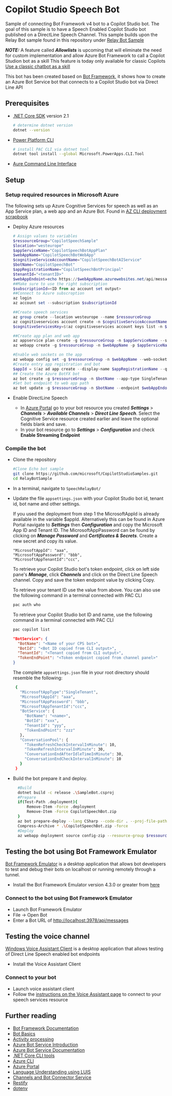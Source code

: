 # Copilot Studio Speech Bot

Sample of connecting Bot Framework v4 bot to a Copilot Studio bot. The goal of this sample is to have a Speech Enabled Copilot Studio bot published on a DirectLine Speech Channel.
This sample builds upon the Relay Bot sample found in this repository under [Relay Bot Sample](../RelayBotSample/README.md)

***NOTE:***
A feature called ***Allowlists*** is upcoming that will eliminate the need for custom implementation and allow Azure Bot Framework to call a Copilot Studion bot as a skill
This feature is today only available for classic Copilots
[Use a classic chatbot as a skill](https://learn.microsoft.com/en-us/microsoft-copilot-studio/advanced-use-pva-as-a-skill)

This bot has been created based on [Bot Framework](https://dev.botframework.com), it shows how to create an Azure Bot Service bot that connects to a Copilot Studio bot via Direct Line API

## Prerequisites

- [.NET Core SDK](https://dotnet.microsoft.com/download) version 2.1

  ```bash
  # determine dotnet version
  dotnet --version
  ```
- [Power Platform CLI](https://learn.microsoft.com/en-us/power-platform/developer/cli/introduction?tabs=windows#install-microsoft-power-platform-cli)

  ```bash
  # install PAC CLI via dotnet tool
  dotnet tool install --global Microsoft.PowerApps.CLI.Tool
  ```
- [Aure Command Line Interface](https://learn.microsoft.com/en-us/cli/azure/install-azure-cli-windows?tabs=azure-cli#install-or-update)


## Setup
### Setup required resources in Microsoft Azure

The following sets up Azure Cognitive Services for speech as well as an App Service plan, a web app and an Azure Bot. Found in
[AZ CLI deployment scrapbook](CopilotSpeechBot_ResourceDeployment.azcli)

- Deploy Azure resources

    ```powershell
    # Assign values to variables
    $ressourceGroup="CopilotSpeechSample"
    $location="westeurope"
    $appServiceName="CopilotSpeechBotAppPlan"
    $webAppName="CopilotSpeechBotWebApp"
    $cognitiveServiceAccountName="CopilotSpeechBotAIService"
    $botName="CopilotSpeechBot"
    $appRegistrationName="CopilotSpeechBotPrincipal"
    $tenantId="<tenantID>"
    $webAppEndoint=echo https://$webAppName.azurewebsites.net/api/messages
    ##Make sure to use the right subscription
    $subscriptionId=<ID from az account set output>
    ##Connect to Azure subscroption
    az login
    az account set --subscription $subscriptionId

    ##Create speech services
    az group create --location westeurope --name $ressourceGroup
    az cognitiveservices account create -n $cognitiveServiceAccountName -g $ressourceGroup --kind SpeechServices --sku F0 -l $location --yes
    $cognitiveServicesKey=$(az cognitiveservices account keys list -n $cognitiveServiceAccountName -g $ressourceGroup --query "key1")

    ##Create app plan and web app
    az appservice plan create -g $ressourceGroup -n $appServiceName --sku F1 --location $location
    az webapp create -g $ressourceGroup -n $webAppName -p $appServiceName

    #Enable web sockets on the app
    az webapp config set -g $ressourceGroup -n $webAppName --web-sockets-enabled true
    #Create entry app registration and bot
    $appId = $(az ad app create --display-name $appRegistrationName --query "appId")
    ## Create the Azure BotFX bot
    az bot create -g $ressourceGroup -n $botName --app-type SingleTenant --appid $appId --tenant-id $tenantId
    #Set bot endpoint to web app path
    az bot update -g $ressourceGroup -n $botName --endpoint $webAppEndoint
    ```
- Enable DirectLine Speech

  - In [Azure Portal](https://portal.azure.com) go to your bot resource you created ***Settings*** > ***Channels*** > ***Available Channels*** > ***Direct Line Speech***. Select the Cognitive Service resource created earlier and leave the optional fields blank and save.
  - In your bot resource go to  ***Settings*** > ***Configuration*** and check **Enable Streaming Endpoint**


### Compile the bot

- Clone the repository

    ```bash
    #Clone Echo bot sample
    git clone https://github.com/microsoft/CopilotStudioSamples.git
    cd RelayBotSample
    ```

- In a terminal, navigate to `SpeechRelayBot/`
- Update the file `appsettings.json` with your Copilot Studio bot id, tenant id, bot name and other settings.
    
    If you used the deployment from step 1 the MicrosoftAppId is already available in the variable $appId. Alternatively this can be found 
    in Azure Portal <Your bot resource> navigate to ***Settings*** then ***Configuration*** and copy the Microsoft App ID and Tenant ID.
    The MicrosoftAppPassword can be found by clicking on ***Manage Password*** and ***Certificates & Secrets***. Create a new secret and copy its value.
    ```  
    "MicrosoftAppId": "aaa",
    "MicrosoftAppPassword": "bbb",
    "MicrosoftAppTenantId":"ccc",
    ```
    To retrieve your Copilot Studio bot's token endpoint, click on left side pane's ***Manage***, click ***Channels*** and click on the Direct Line Speech channel.
    Copy and save the token endpoint value by clicking Copy.

    To retrieve your tenant ID use the value from above. You can also use the following command in a terminal connected with PAC CLI

    ```bash
    pac auth who
    ```
    To retrieve your Copilot Studio bot ID and name, use the following command in a terminal connected with PAC CLI

    ```bash
    pac copilot list
    ```

    
    ```json
    "BotService": {
      "BotName": "<Name of your CPS bot>",
      "BotId": "<Bot ID copied from CLI output>",
      "TenantId": "<Tenant copied from CLI output>",
      "TokenEndPoint": "<Token endpoint copied from channel panel>"
    }
   ``` 
   The complete `appsettings.json` file in your root directory should resemble the following: 
   
   ```bash
    {
      "MicrosoftAppType":"SingleTenant",
      "MicrosoftAppId": "aaa",
      "MicrosoftAppPassword": "bbb",
      "MicrosoftAppTenantId":"ccc",
      "BotService": {
        "BotName": "<name>",
        "BotId": "xxx",
        "TenantId": "yyy",
        "TokenEndPoint": "zzz"
      },
      "ConversationPool": {
        "TokenRefreshCheckIntervalInMinute": 10,
        "TokenRefreshIntervalInMinute": 30,
        "ConversationEndAfterIdleTimeInMinute": 30,
        "ConversationEndCheckIntervalInMinute": 10
      }
    }
   ```

- Build the bot prepare it and deploy.

  ```bash
    #Build
    dotnet build -c release .\SampleBot.csproj
    #Prepare
    if(Test-Path .deployment){
        Remove-Item -Force .deployment
        Remove-Item -Force CopilotSpeechBot.zip
    }
    az bot prepare-deploy --lang CSharp --code-dir . --proj-file-path .\SampleBot.csproj
    Compress-Archive * .\CopilotSpeechBot.zip -force
    #Deploy
    az webapp deployment source config-zip --resource-group $ressourceGroup --name $webAppName --src .\CopilotSpeechBot.zip
  ```

## Testing the bot using Bot Framework Emulator

[Bot Framework Emulator](https://github.com/microsoft/botframework-emulator) is a desktop application that allows bot developers to test and debug their bots on localhost or running remotely through a tunnel.

- Install the Bot Framework Emulator version 4.3.0 or greater from [here](https://github.com/Microsoft/BotFramework-Emulator/releases)

### Connect to the bot using Bot Framework Emulator

- Launch Bot Framework Emulator
- File -> Open Bot
- Enter a Bot URL of [http://localhost:3978/api/messages](http://localhost:3978/api/messages)

## Testing the voice channel

[Windows Voice Assistant Client](https://github.com/Azure-Samples/Cognitive-Services-Voice-Assistant/blob/main/clients/csharp-wpf/README.md#windows-voice-assistant-client) is a desktop application that allows testing of Direct Line Speech enabled bot endpoints
- Install the Voice Assistant Client

### Connect to your bot

- Launch voice assistant client
- Follow the [instructions on the Voice Assistant page](https://github.com/Azure-Samples/Cognitive-Services-Voice-Assistant/blob/main/clients/csharp-wpf/README.md#windows-voice-assistant-client)  to connect to your speech services resource 


## Further reading

- [Bot Framework Documentation](https://docs.botframework.com)
- [Bot Basics](https://docs.microsoft.com/azure/bot-service/bot-builder-basics?view=azure-bot-service-4.0)
- [Activity processing](https://docs.microsoft.com/en-us/azure/bot-service/bot-builder-concept-activity-processing?view=azure-bot-service-4.0)
- [Azure Bot Service Introduction](https://docs.microsoft.com/azure/bot-service/bot-service-overview-introduction?view=azure-bot-service-4.0)
- [Azure Bot Service Documentation](https://docs.microsoft.com/azure/bot-service/?view=azure-bot-service-4.0)
- [.NET Core CLI tools](https://docs.microsoft.com/en-us/dotnet/core/tools/?tabs=netcore2x)
- [Azure CLI](https://docs.microsoft.com/cli/azure/?view=azure-cli-latest)
- [Azure Portal](https://portal.azure.com)
- [Language Understanding using LUIS](https://docs.microsoft.com/en-us/azure/cognitive-services/luis/)
- [Channels and Bot Connector Service](https://docs.microsoft.com/en-us/azure/bot-service/bot-concepts?view=azure-bot-service-4.0)
- [Restify](https://www.npmjs.com/package/restify)
- [dotenv](https://www.npmjs.com/package/dotenv)
